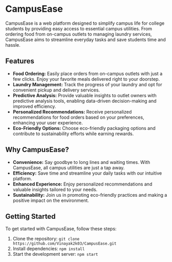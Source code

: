 # CampusEase

CampusEase is a web platform designed to simplify campus life for college students by providing easy access to essential campus utilities. From ordering food from on-campus outlets to managing laundry services, CampusEase aims to streamline everyday tasks and save students time and hassle.

## Features

- **Food Ordering:** Easily place orders from on-campus outlets with just a few clicks. Enjoy your favorite meals delivered right to your doorstep.
- **Laundry Management:** Track the progress of your laundry and opt for convenient pickup and delivery services.
- **Predictive Analysis:** Provide valuable insights to outlet owners with predictive analysis tools, enabling data-driven decision-making and improved efficiency.
- **Personalized Recommendations:** Receive personalized recommendations for food orders based on your preferences, enhancing your user experience.
- **Eco-Friendly Options:** Choose eco-friendly packaging options and contribute to sustainability efforts while earning rewards.

## Why CampusEase?

- **Convenience:** Say goodbye to long lines and waiting times. With CampusEase, all campus utilities are just a tap away.
- **Efficiency:** Save time and streamline your daily tasks with our intuitive platform.
- **Enhanced Experience:** Enjoy personalized recommendations and valuable insights tailored to your needs.
- **Sustainability:** Join us in promoting eco-friendly practices and making a positive impact on the environment.

## Getting Started

To get started with CampusEase, follow these steps:

1. Clone the repository: `git clone https://github.com/Vinayak2k03/CampusEase.git`
2. Install dependencies: `npm install`
3. Start the development server: `npm start`
